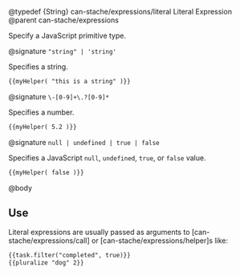 @typedef {String} can-stache/expressions/literal Literal Expression
@parent can-stache/expressions

Specify a JavaScript primitive type.

@signature `"string" | 'string'`

Specifies a string.

```html
{{myHelper( "this is a string" )}}
```

@signature `\-[0-9]+\.?[0-9]*`

Specifies a number.

```html
{{myHelper( 5.2 )}}
```

@signature `null | undefined | true | false`

Specifies a JavaScript `null`, `undefined`, `true`, or `false` value.

```html
{{myHelper( false )}}
```

@body

## Use

Literal expressions are usually passed as arguments to [can-stache/expressions/call] or [can-stache/expressions/helper]s like:

```html
{{task.filter("completed", true)}}
{{pluralize "dog" 2}}
```
